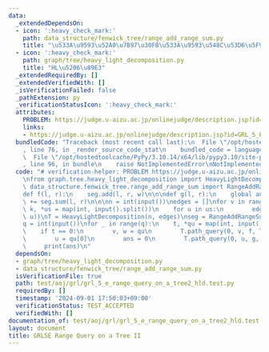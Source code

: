 ```yaml
---
data:
  _extendedDependsOn:
  - icon: ':heavy_check_mark:'
    path: data_structure/fenwick_tree/range_add_range_sum.py
    title: "\u533A\u9593\u52A0\u7B97\u30FB\u533A\u9593\u548C\u53D6\u5F97"
  - icon: ':heavy_check_mark:'
    path: graph/tree/heavy_light_decomposition.py
    title: "HL\u5206\u89E3"
  _extendedRequiredBy: []
  _extendedVerifiedWith: []
  _isVerificationFailed: false
  _pathExtension: py
  _verificationStatusIcon: ':heavy_check_mark:'
  attributes:
    PROBLEM: https://judge.u-aizu.ac.jp/onlinejudge/description.jsp?id=GRL_5_E
    links:
    - https://judge.u-aizu.ac.jp/onlinejudge/description.jsp?id=GRL_5_E
  bundledCode: "Traceback (most recent call last):\n  File \"/opt/hostedtoolcache/PyPy/3.10.14/x64/lib/pypy3.10/site-packages/onlinejudge_verify/documentation/build.py\"\
    , line 76, in _render_source_code_stat\n    bundled_code = language.bundle(\n\
    \  File \"/opt/hostedtoolcache/PyPy/3.10.14/x64/lib/pypy3.10/site-packages/onlinejudge_verify/languages/python.py\"\
    , line 96, in bundle\n    raise NotImplementedError\nNotImplementedError\n"
  code: "# verification-helper: PROBLEM https://judge.u-aizu.ac.jp/onlinejudge/description.jsp?id=GRL_5_E\n\
    \nfrom graph.tree.heavy_light_decomposition import HeavyLightDecomposition\nfrom\
    \ data_structure.fenwick_tree.range_add_range_sum import RangeAddRangeSum\n\n\n\
    def f(l, r):\n    seg.add(l, r, w)\n\n\ndef g(l, r):\n    global ans\n    ans\
    \ += seg.sum(l, r)\n\n\nn = int(input())\nedges = []\nfor v in range(n):\n   \
    \ k, *us = map(int, input().split())\n    for u in us:\n        edges.append((v,\
    \ u))\nT = HeavyLightDecomposition(n, edges)\nseg = RangeAddRangeSum([0] * n)\n\
    q = int(input())\nfor _ in range(q):\n    t, *qu = map(int, input().split())\n\
    \    if t == 0:\n        v, w = qu\n        T.path_query(0, v, f, True)\n    else:\n\
    \        u = qu[0]\n        ans = 0\n        T.path_query(0, u, g, True)\n   \
    \     print(ans)\n"
  dependsOn:
  - graph/tree/heavy_light_decomposition.py
  - data_structure/fenwick_tree/range_add_range_sum.py
  isVerificationFile: true
  path: test/aoj/grl/grl_5_e_range_query_on_a_tree2_hld.test.py
  requiredBy: []
  timestamp: '2024-09-01 17:50:03+09:00'
  verificationStatus: TEST_ACCEPTED
  verifiedWith: []
documentation_of: test/aoj/grl/grl_5_e_range_query_on_a_tree2_hld.test.py
layout: document
title: GRL5E Range Query on a Tree II
---
```


